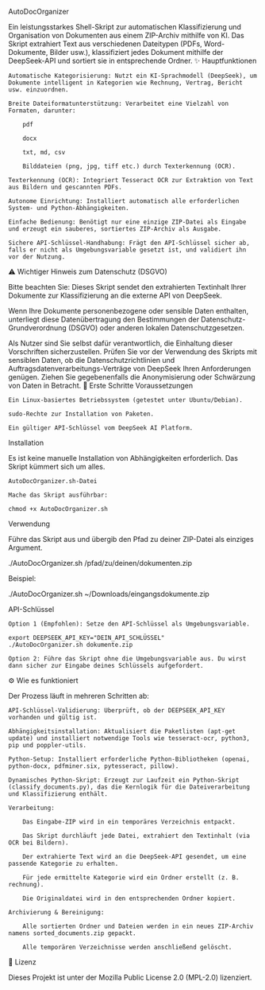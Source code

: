 AutoDocOrganizer

Ein leistungsstarkes Shell-Skript zur automatischen Klassifizierung und Organisation von Dokumenten aus einem ZIP-Archiv mithilfe von KI. Das Skript extrahiert Text aus verschiedenen Dateitypen (PDFs, Word-Dokumente, Bilder usw.), klassifiziert jedes Dokument mithilfe der DeepSeek-API und sortiert sie in entsprechende Ordner.
✨ Hauptfunktionen

    Automatische Kategorisierung: Nutzt ein KI-Sprachmodell (DeepSeek), um Dokumente intelligent in Kategorien wie Rechnung, Vertrag, Bericht usw. einzuordnen.

    Breite Dateiformatunterstützung: Verarbeitet eine Vielzahl von Formaten, darunter:

        pdf

        docx

        txt, md, csv

        Bilddateien (png, jpg, tiff etc.) durch Texterkennung (OCR).

    Texterkennung (OCR): Integriert Tesseract OCR zur Extraktion von Text aus Bildern und gescannten PDFs.

    Autonome Einrichtung: Installiert automatisch alle erforderlichen System- und Python-Abhängigkeiten.

    Einfache Bedienung: Benötigt nur eine einzige ZIP-Datei als Eingabe und erzeugt ein sauberes, sortiertes ZIP-Archiv als Ausgabe.

    Sichere API-Schlüssel-Handhabung: Frägt den API-Schlüssel sicher ab, falls er nicht als Umgebungsvariable gesetzt ist, und validiert ihn vor der Nutzung.

⚠️ Wichtiger Hinweis zum Datenschutz (DSGVO)

Bitte beachten Sie: Dieses Skript sendet den extrahierten Textinhalt Ihrer Dokumente zur Klassifizierung an die externe API von DeepSeek.

Wenn Ihre Dokumente personenbezogene oder sensible Daten enthalten, unterliegt diese Datenübertragung den Bestimmungen der Datenschutz-Grundverordnung (DSGVO) oder anderen lokalen Datenschutzgesetzen.

Als Nutzer sind Sie selbst dafür verantwortlich, die Einhaltung dieser Vorschriften sicherzustellen. Prüfen Sie vor der Verwendung des Skripts mit sensiblen Daten, ob die Datenschutzrichtlinien und Auftragsdatenverarbeitungs-Verträge von DeepSeek Ihren Anforderungen genügen. Ziehen Sie gegebenenfalls die Anonymisierung oder Schwärzung von Daten in Betracht.
🚀 Erste Schritte
Voraussetzungen

    Ein Linux-basiertes Betriebssystem (getestet unter Ubuntu/Debian).

    sudo-Rechte zur Installation von Paketen.

    Ein gültiger API-Schlüssel vom DeepSeek AI Platform.

Installation

Es ist keine manuelle Installation von Abhängigkeiten erforderlich. Das Skript kümmert sich um alles.

    AutoDocOrganizer.sh-Datei

    Mache das Skript ausführbar:

    chmod +x AutoDocOrganizer.sh

Verwendung

Führe das Skript aus und übergib den Pfad zu deiner ZIP-Datei als einziges Argument.

./AutoDocOrganizer.sh /pfad/zu/deinen/dokumenten.zip

Beispiel:

./AutoDocOrganizer.sh ~/Downloads/eingangsdokumente.zip

API-Schlüssel

    Option 1 (Empfohlen): Setze den API-Schlüssel als Umgebungsvariable.

    export DEEPSEEK_API_KEY="DEIN_API_SCHLÜSSEL"
    ./AutoDocOrganizer.sh dokumente.zip

    Option 2: Führe das Skript ohne die Umgebungsvariable aus. Du wirst dann sicher zur Eingabe deines Schlüssels aufgefordert.

⚙️ Wie es funktioniert

Der Prozess läuft in mehreren Schritten ab:

    API-Schlüssel-Validierung: Überprüft, ob der DEEPSEEK_API_KEY vorhanden und gültig ist.

    Abhängigkeitsinstallation: Aktualisiert die Paketlisten (apt-get update) und installiert notwendige Tools wie tesseract-ocr, python3, pip und poppler-utils.

    Python-Setup: Installiert erforderliche Python-Bibliotheken (openai, python-docx, pdfminer.six, pytesseract, pillow).

    Dynamisches Python-Skript: Erzeugt zur Laufzeit ein Python-Skript (classify_documents.py), das die Kernlogik für die Dateiverarbeitung und Klassifizierung enthält.

    Verarbeitung:

        Das Eingabe-ZIP wird in ein temporäres Verzeichnis entpackt.

        Das Skript durchläuft jede Datei, extrahiert den Textinhalt (via OCR bei Bildern).

        Der extrahierte Text wird an die DeepSeek-API gesendet, um eine passende Kategorie zu erhalten.

        Für jede ermittelte Kategorie wird ein Ordner erstellt (z. B. rechnung).

        Die Originaldatei wird in den entsprechenden Ordner kopiert.

    Archivierung & Bereinigung:

        Alle sortierten Ordner und Dateien werden in ein neues ZIP-Archiv namens sorted_documents.zip gepackt.

        Alle temporären Verzeichnisse werden anschließend gelöscht.

📜 Lizenz

Dieses Projekt ist unter der Mozilla Public License 2.0 (MPL-2.0) lizenziert. 
